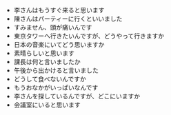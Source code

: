 * 李さんはもうすぐ来ると思います
* 陳さんはパーティーに行くといいました
* すみません、頭が痛いんです
* 東京タワーへ行きたいんですが、どうやって行きますか
* 日本の音楽にいてどう思いますか
* 素晴らしいと思います
* 課長は何と言いましたか
* 午後から出かけると言いました
* どうして食べないんですか
* もうおなかがいっぱいなんです
* 李さんを探しているんですが、どこにいますか
* 会議室にいると思います

